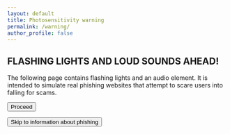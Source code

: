 ```yaml
---
layout: default
title: Photosensitivity warning
permalink: /warning/
author_profile: false
---
```

## FLASHING LIGHTS AND LOUD SOUNDS AHEAD!
The following page contains flashing lights and an audio element. It is intended to simulate real phishing websites that attempt to scare users into falling for scams.

<form action="https://cameronp1.com/awareness">
    <input type="submit" value="Proceed" />
</form>

<form action="https://cameronp1.com/awareness-info">
    <input type="submit" value="Skip to information about phishing" />
</form>
